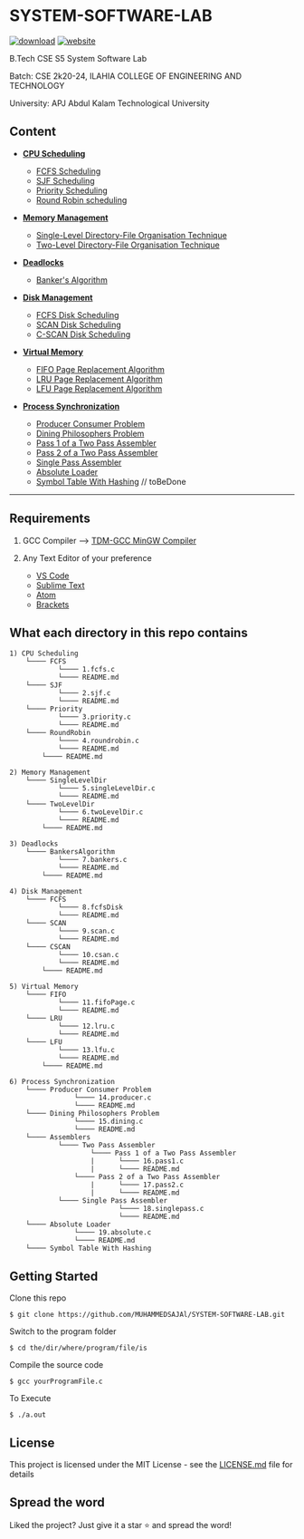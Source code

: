 # SYSTEM-SOFTWARE-LAB

[![download](https://img.shields.io/badge/Direct_Download-zip-blue.svg?logo=appveyor&longCache=true&style=for-the-badge)](https://github.com/KTU-CSE/System-Software-lab/releases/latest)
[![website](https://img.shields.io/badge/Live-Site-green.svg?logo=appveyor&longCache=true&style=for-the-badge)](https://ktu-cse.github.io/System-Software-lab/)

B.Tech CSE S5 System Software Lab

Batch: CSE 2k20-24, ILAHIA COLLEGE OF ENGINEERING AND TECHNOLOGY 

University: APJ Abdul Kalam Technological University

## Content

- **[CPU Scheduling](CPU%20Scheduling/README.md)**

  - [FCFS Scheduling](CPU%20Scheduling/FCFS/README.md)
  - [SJF Scheduling](CPU%20Scheduling/SJF/README.md)
  - [Priority Scheduling](CPU%20Scheduling/Priority/README.md)
  - [Round Robin scheduling](CPU%20Scheduling/RoundRobin/README.md)

- **[Memory Management](Memory%20Management/README.md)**

  - [Single-Level Directory-File Organisation Technique](Memory%20Management/SingleLevelDir/README.md)
  - [Two-Level Directory-File Organisation Technique](Memory%20Management/TwoLevelDir/README.md)

- **[Deadlocks](Deadlocks/README.md)**

  - [Banker's Algorithm](Deadlocks/BankersAlgorithm/README.md)

- **[Disk Management](Disk%20Management/README.md)**

  - [FCFS Disk Scheduling](Disk%20Management/FCFS/README.md)
  - [SCAN Disk Scheduling](Disk%20Management/SCAN/README.md)
  - [C-SCAN Disk Scheduling](Disk%20Management/CSCAN/README.md)

- **[Virtual Memory](Virtual%20Memory/README.md)**

  - [FIFO Page Replacement Algorithm](Virtual%20Memory/FIFO/README.md)
  - [LRU Page Replacement Algorithm](Virtual%20Memory/LRU/README.md)
  - [LFU Page Replacement Algorithm](Virtual%20Memory/LFU/README.md)

- **[Process Synchronization](Process%20Synchronization/README.md)**
  - [Producer Consumer Problem](Process%20Synchronization/Producer%20Consumer/README.md)
  - [Dining Philosophers Problem](Process%20Synchronization/Dining%20Philosophers/README.md)
  - [Pass 1 of a Two Pass Assembler](Process%20Synchronization/Assemblers/Two%20Pass%20Assembler/Pass%201%20of%20a%20Two%20Pass%20Assembler/README.md)
  - [Pass 2 of a Two Pass Assembler](Process%20Synchronization/Assemblers/Two%20Pass%20Assembler/Pass%202%20of%20a%20Two%20Pass%20Assembler/README.md)
  - [Single Pass Assembler](Process%20Synchronization/Assemblers/Single%20Pass%20Assembler/README.md)
  - [Absolute Loader](Process%20Synchronization/Absolute%20Loader/README.md)
  - [Symbol Table With Hashing](#)          // toBeDone

<hr />

## Requirements

1. GCC Compiler --> [TDM-GCC MinGW Compiler](https://sourceforge.net/projects/tdm-gcc/)

 2. Any Text Editor of your preference 
    - [VS Code](https://code.visualstudio.com/) 
    - [Sublime Text](https://www.sublimetext.com/)  
    - [Atom](https://atom.io/)
    - [Brackets](http://brackets.io/)

## What each directory in this repo contains

```
1) CPU Scheduling      
	└──── FCFS
         	└──── 1.fcfs.c
         	└──── README.md                     
	└──── SJF
         	└──── 2.sjf.c
         	└──── README.md  
	└──── Priority
         	└──── 3.priority.c
         	└──── README.md  
	└──── RoundRobin
         	└──── 4.roundrobin.c
         	└──── README.md  
        └──── README.md   
    
2) Memory Management
	└──── SingleLevelDir
         	└──── 5.singleLevelDir.c
         	└──── README.md  
	└──── TwoLevelDir
         	└──── 6.twoLevelDir.c
         	└──── README.md  
        └──── README.md     

3) Deadlocks
	└──── BankersAlgorithm
         	└──── 7.bankers.c
         	└──── README.md  
        └──── README.md   

4) Disk Management
	└──── FCFS
         	└──── 8.fcfsDisk
         	└──── README.md  
	└──── SCAN
         	└──── 9.scan.c
         	└──── README.md  
	└──── CSCAN
         	└──── 10.csan.c
         	└──── README.md  
        └──── README.md   

5) Virtual Memory
	└──── FIFO
         	└──── 11.fifoPage.c
         	└──── README.md  
	└──── LRU
         	└──── 12.lru.c
         	└──── README.md  
	└──── LFU
         	└──── 13.lfu.c
         	└──── README.md  
        └──── README.md   

6) Process Synchronization
	└──── Producer Consumer Problem
	         	└──── 14.producer.c
         		└──── README.md  
	└──── Dining Philosophers Problem
				└──── 15.dining.c
				└──── README.md  
	└──── Assemblers
			└──── Two Pass Assembler
			       	└──── Pass 1 of a Two Pass Assembler
			       	|	   └──── 16.pass1.c	
			      	|	   └──── README.md  
				└──── Pass 2 of a Two Pass Assembler		
			       	|	   └──── 17.pass2.c	
			      	|	   └──── README.md  
			└──── Single Pass Assembler  
			       		   └──── 18.singlepass.c
			      		   └──── README.md  
	└──── Absolute Loader
				└──── 19.absolute.c
				└──── README.md  
	└──── Symbol Table With Hashing
```

## Getting Started

Clone this repo
```
$ git clone https://github.com/MUHAMMEDSAJAl/SYSTEM-SOFTWARE-LAB.git
```
Switch to the program folder
```
$ cd the/dir/where/program/file/is
```
Compile the source code
```
$ gcc yourProgramFile.c
```
To Execute
``` 
$ ./a.out
```

## License  
This project is licensed under the MIT License - see the [LICENSE.md](LICENSE) file for details

## Spread the word
Liked the project? Just give it a star :star: and spread the word!
